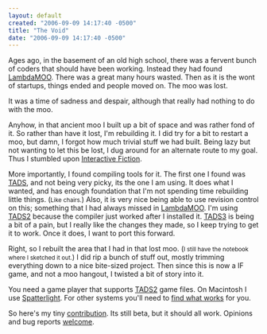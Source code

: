 ```yaml
---
layout: default
created: "2006-09-09 14:17:40 -0500"
title: "The Void"
date: "2006-09-09 14:17:40 -0500"
---
```



Ages ago, in the basement of an old high school, there was a fervent bunch of coders that should have been working.  Instead they had found [LambdaMOO][].  There was a great many hours wasted.  Then as it is the wont of startups, things ended and people moved on.  The moo was lost.

It was a time of sadness and despair, although that really had nothing to do with the moo.

Anyhow, in that ancient moo I built up a bit of space and was rather fond of it.  So rather than have it lost, I'm rebuilding it.  I did try for a bit to restart a moo, but damn, I forgot how much trivial stuff we had built.  Being lazy but not wanting to let this be lost, I dug around for an alternate route to my goal.  Thus I stumbled upon [Interactive Fiction][if].

More importantly, I found compiling tools for it.  The first one I found was [TADS][], and not being very picky, its the one I am using.  It does what I wanted, and has enough foundation that I'm not spending time rebuilding little things. (<small>Like chairs.</small>)  Also, it is very nice being able to use revision control on this; something that I had always missed in [LambdaMOO][].  I'm using [TADS2][] because the compiler just worked after I installed it.  [TADS3][] is being a bit of a pain, but I really like the changes they made, so I keep trying to get it to work.  Once it does, I want to port this forward.

Right, so I rebuilt the area that I had in that lost moo. (<small>I still have the notebook where I sketched it out.</small>)  I did rip a bunch of stuff out, mostly trimming everything down to a nice bite-sized project.  Then since this is now a IF game, and not a moo hangout, I twisted a bit of story into it.

You need a game player that supports [TADS2][] game files.  On Macintosh I use [Spatterlight][].  For other systems you'll need to [find what works][TADS2] for you.

So here's my tiny [contribution](archives/TheVoid-0b1.zip).  Its still beta, but it should all work. Opinions and bug reports [welcome](#topdir#/contact.html).


[LambdaMOO]: http://sourceforge.net/projects/lambdamoo/
[if]: http://www.ifarchive.org/
[TADS]: http://tads.org/
[TADS2]: http://tads.org/download.htm
[TADS3]: http://tads.org/tads3.htm
[Spatterlight]: http://ccxvii.net/spatterlight/

